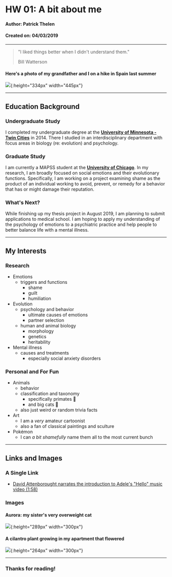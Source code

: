 
# HW 01: A bit about me
#### Author: Patrick Thelen
#### Created on: 04/03/2019

***

> "I liked things better when I didn't understand them."  
>   
> Bill Watterson


#### Here's a photo of my grandfather and I on a hike in Spain last summer
![](images/spain.png){:height="334px" width="445px"}


***  

## Education Background

### Undergraduate Study  
I completed my undergraduate degree at the [**University of Minnesota - Twin Cities**](https://umn.edu) in 2014. There I studied in an interdisciplinary department with focus areas in biology (re: evolution) and psychology. 

### Graduate Study  
I am currently a MAPSS student at the [**University of Chicago**](https://mapss.uchicago.edu). In my research, I am broadly focused on social emotions and their evolutionary functions. Specifically, I am working on a project examining shame as the product of an individual working to avoid, prevent, or remedy for a behavior that has or might damage their reputation.  

### What's Next?
While finishing up my thesis project in August 2019, I am planning to submit applications to medical school. I am hoping to apply my understanding of the psychology of emotions to a psychiatric practice and help people to better balance life with a mental illness. 


***

## My Interests  
### Research 
* Emotions  
    * triggers and functions   
        * shame  
        * guilt  
        * humiliation
* Evolution  
     * psychology and behavior
        * ultimate causes of emotions
        * partner selection
     * human and animal biology
        * morphology
        * genetics
        * heritability
* Mental illness  
    * causes and treatments  
        * especially social anxiety disorders

### Personal and For Fun
* Animals  
    * behavior
    * classification and taxonomy
        * specifically primates :monkey: 
        * and big cats :tiger:
    * also just weird or random trivia facts
* Art  
    * I am a *very* amateur cartoonist  
    * also a fan of classical paintings and sculture  
* Pokémon  
    * I can *a bit shamefully* name them all to the most current bunch  


***

## Links and Images   
### A Single Link
* [David Attenborought narrates the introduction to Adele's "Hello" music video (1:58)](https://www.youtube.com/watch?v=enu-qR0H_uk)  

### Images
#### Aurora: my sister's **very** overweight cat
![](images/aurora.png){:height="289px" width="300px"}


#### A cilantro plant growing in my apartment that flowered
![](images/cilantro.png){:height="264px" width="300px"}


***

### Thanks for reading! 
